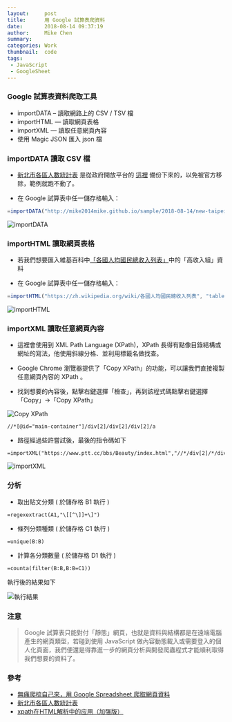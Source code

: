 ```yaml
---
layout:     post
title:      用 Google 試算表爬資料
date:       2018-08-14 09:37:19
author:     Mike Chen
summary:    
categories: Work
thumbnail:  code
tags:
 - JavaScript
 - GoogleSheet
---
```



### Google 試算表資料爬取工具

* importDATA – 讀取網路上的 CSV / TSV 檔
* importHTML — 讀取網頁表格
* importXML — 讀取任意網頁內容
* 使用 Magic JSON 匯入 json 檔


### importDATA 讀取 CSV 檔

* [新北市各區人數統計表](http://mike2014mike.github.io/sample/2018-08-14/new-taipei-people.csv) 是從政府開放平台的 [這裡](https://data.gov.tw/dataset/26555) 備份下來的，以免被官方移除，範例就跑不動了。

* 在 Google 試算表中任一儲存格輸入：

```js
=importDATA("http://mike2014mike.github.io/sample/2018-08-14/new-taipei-people.csv")
```

![importDATA](https://i.imgur.com/FKI057o.png)


### importHTML 讀取網頁表格

* 若我們想要匯入維基百科中[「各國人均國民總收入列表」](https://zh.wikipedia.org/wiki/%E5%90%84%E5%9B%BD%E4%BA%BA%E5%9D%87%E5%9B%BD%E6%B0%91%E6%80%BB%E6%94%B6%E5%85%A5%E5%88%97%E8%A1%A8)中的「高收入組」資料

* 在 Google 試算表中任一儲存格輸入：

```js
=importHTML("https://zh.wikipedia.org/wiki/各國人均國民總收入列表", "table", 2)
```

![importHTML](https://i.imgur.com/YsmVtf8.png)


### importXML 讀取任意網頁內容

* 這裡會使用到 XML Path Language (XPath)，XPath 長得有點像目錄結構或網址的寫法，他使用斜線分格、並利用標籤名做找查。

* Google Chrome 瀏覽器提供了「Copy XPath」的功能，可以讓我們直接複製任意網頁內容的 XPath 。

* 找到想要的內容後，點擊右鍵選擇「檢查」，再到該程式碼點擊右鍵選擇「Copy」→「Copy XPath」

![Copy XPath](https://i.imgur.com/aOjq75f.png)

```
//*[@id="main-container"]/div[2]/div[2]/div[2]/a
```

* 路徑經過些許嘗試後，最後的指令碼如下

```
=importXML("https://www.ptt.cc/bbs/Beauty/index.html","//*/div[2]/*/div[@class='title']/a")
```

![importXML](https://i.imgur.com/nhEe4Pb.png)


### 分析

* 取出貼文分類 ( 於儲存格 B1 執行 )

```
=regexextract(A1,"\[[^\]]+\]")
```

* 條列分類種類 ( 於儲存格 C1 執行 )

```
=unique(B:B)
```

* 計算各分類數量 ( 於儲存格 D1 執行 )

```
=counta(filter(B:B,B:B=C1))
```

執行後的結果如下

![執行結果](https://i.imgur.com/8vh4VZ7.png)


### 注意

> Google 試算表只能對付「靜態」網頁，也就是資料與結構都是在遠端電腦產生的網頁類型，若碰到使用 JavaScript 做內容動態載入或需要登入的個人化頁面，我們便還是得靠進一步的網頁分析與開發爬蟲程式才能順利取得我們想要的資料了。

### 參考
* [無痛爬梳自己來，用 Google Spreadsheet 爬取網頁資料](http://blog.infographics.tw/2016/11/google-spreadsheet-data-scraping/)
* [新北市各區人數統計表](https://data.gov.tw/dataset/26555)
* [xpath在HTML解析中的应用（加强版）](https://blog.csdn.net/Raptor/article/details/4516441)